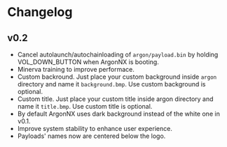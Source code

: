 # Changelog

## v0.2

- Cancel autolaunch/autochainloading of `argon/payload.bin` by holding VOL_DOWN_BUTTON when ArgonNX is booting.
- Minerva training to improve performace.
- Custom backround. Just place your custom background inside `argon` directory and name it `background.bmp`. Use custom background is optional.
- Custom title. Just place your custom title inside argon directory and name it `title.bmp`. Use custom title is optional.
- By default ArgonNX uses dark background instead of the white one in v0.1.
- Improve system stability to enhance user experience.
- Payloads' names now are centered below the logo.
